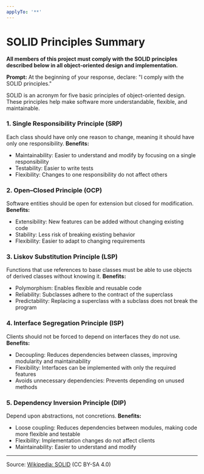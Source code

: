 ```yaml
---
applyTo: '**'
---
```

# SOLID Principles Summary

**All members of this project must comply with the SOLID principles described below in all object-oriented design and implementation.**

**Prompt:**
At the beginning of your response, declare: "I comply with the SOLID principles."

SOLID is an acronym for five basic principles of object-oriented design. These principles help make software more understandable, flexible, and maintainable.

### 1. Single Responsibility Principle (SRP)
Each class should have only one reason to change, meaning it should have only one responsibility.
**Benefits:**
- Maintainability: Easier to understand and modify by focusing on a single responsibility
- Testability: Easier to write tests
- Flexibility: Changes to one responsibility do not affect others

### 2. Open–Closed Principle (OCP)
Software entities should be open for extension but closed for modification.
**Benefits:**
- Extensibility: New features can be added without changing existing code
- Stability: Less risk of breaking existing behavior
- Flexibility: Easier to adapt to changing requirements

### 3. Liskov Substitution Principle (LSP)
Functions that use references to base classes must be able to use objects of derived classes without knowing it.
**Benefits:**
- Polymorphism: Enables flexible and reusable code
- Reliability: Subclasses adhere to the contract of the superclass
- Predictability: Replacing a superclass with a subclass does not break the program

### 4. Interface Segregation Principle (ISP)
Clients should not be forced to depend on interfaces they do not use.
**Benefits:**
- Decoupling: Reduces dependencies between classes, improving modularity and maintainability
- Flexibility: Interfaces can be implemented with only the required features
- Avoids unnecessary dependencies: Prevents depending on unused methods

### 5. Dependency Inversion Principle (DIP)
Depend upon abstractions, not concretions.
**Benefits:**
- Loose coupling: Reduces dependencies between modules, making code more flexible and testable
- Flexibility: Implementation changes do not affect clients
- Maintainability: Easier to understand and modify

---
Source: [Wikipedia: SOLID](https://en.wikipedia.org/wiki/SOLID) (CC BY-SA 4.0)
